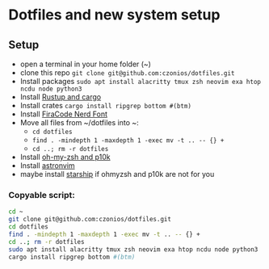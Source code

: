 # Dotfiles and new system setup

## Setup
  * open a terminal in your home folder (~)
  * clone this repo `git clone git@github.com:czonios/dotfiles.git`
  * Install packages `sudo apt install alacritty tmux zsh neovim exa htop ncdu node python3`
  * Install [Rustup and cargo](https://www.rust-lang.org/tools/install)
  * Install crates `cargo install ripgrep bottom #(btm)`
  * Install [FiraCode Nerd Font](https://github.com/ryanoasis/nerd-fonts#option-6-ad-hoc-curl-download)
  * Move all files from ~/dotfiles into ~:
    * `cd dotfiles`
    * `find . -mindepth 1 -maxdepth 1 -exec mv -t .. -- {} +`
    * `cd ..; rm -r dotfiles`
  * Install [oh-my-zsh and p10k](https://dev.to/abdfnx/oh-my-zsh-powerlevel10k-cool-terminal-1no0)
  * Install [astronvim](https://astronvim.github.io)
  * maybe install [starship](https://starship.rs/guide/#🚀-installation) if ohmyzsh and p10k are not for you 

### Copyable script:

```sh
cd ~
git clone git@github.com:czonios/dotfiles.git
cd dotfiles
find . -mindepth 1 -maxdepth 1 -exec mv -t .. -- {} +
cd ..; rm -r dotfiles
sudo apt install alacritty tmux zsh neovim exa htop ncdu node python3
cargo install ripgrep bottom #(btm)
```
